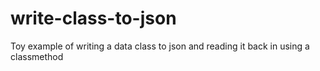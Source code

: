 # write-class-to-json
Toy example of writing a data class to json and reading it back in using a classmethod
